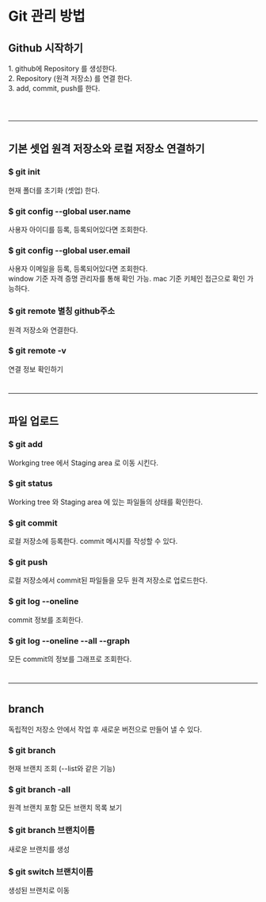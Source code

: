 <h1>Git 관리 방법</h1>
<h2>Github 시작하기</h2>
1. github에 Repository 를 생성한다.<br>
2. Repository (원격 저장소) 를 연결 한다.<br>
3. add, commit, push를 한다.<br><br>

#
---
#

<h2>기본 셋업 원격 저장소와 로컬 저장소 연결하기</h2>
<h3>$ git init</h3>
현재 폴더를 초기화 (셋업) 한다.
<h3>$ git config --global user.name</h3>
사용자 아이디를 등록, 등록되어있다면 조회한다.
<h3> $ git config --global user.email</h3>
사용자 이메일을 등록, 등록되어있다면 조회한다.<br>
window 기준 자격 증명 관리자를 통해 확인 가능. mac 기준 키체인 접근으로 확인 가능하다.
<h3>$ git remote 별칭 github주소</h3>
원격 저장소와 연결한다.
<h3>$ git remote -v</h3>
연결 정보 확인하기

#
---
#

<h2>파일 업로드</h2>
<h3>$ git add</h3>
Workging tree 에서 Staging area 로 이동 시킨다.
<h3>$ git status</h3>
Working tree 와 Staging area 에 있는 파일들의 상태를 확인한다.
<h3>$ git commit</h3>
로컬 저장소에 등록한다. commit 메시지를 작성할 수 있다.
<h3>$ git push</h3>
로컬 저장소에서 commit된 파일들을 모두 원격 저장소로 업로드한다.
<h3>$ git log --oneline </h3>
commit 정보를 조회한다.
<h3>$ git log --oneline --all --graph</h3>
모든 commit의 정보를 그래프로 조회한다.

#
---
#

<h2>branch</h2>
독립적인 저장소 안에서 작업 후 새로운 버전으로 만들어 낼 수 있다.
<h3>$ git branch</h3>
현재 브랜치 조회 (--list와 같은 기능) 
<h3>$ git branch -all</h3>
원격 브랜치 포함 모든 브랜치 목록 보기
<h3>$ git branch 브랜치이름</h3>
새로운 브랜치를 생성
<h3>$ git switch 브랜치이름</h3>
생성된 브랜치로 이동